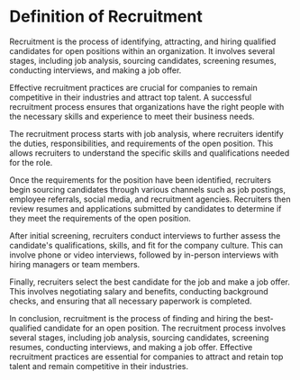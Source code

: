 Definition of Recruitment
===========================================================

Recruitment is the process of identifying, attracting, and hiring qualified candidates for open positions within an organization. It involves several stages, including job analysis, sourcing candidates, screening resumes, conducting interviews, and making a job offer.

Effective recruitment practices are crucial for companies to remain competitive in their industries and attract top talent. A successful recruitment process ensures that organizations have the right people with the necessary skills and experience to meet their business needs.

The recruitment process starts with job analysis, where recruiters identify the duties, responsibilities, and requirements of the open position. This allows recruiters to understand the specific skills and qualifications needed for the role.

Once the requirements for the position have been identified, recruiters begin sourcing candidates through various channels such as job postings, employee referrals, social media, and recruitment agencies. Recruiters then review resumes and applications submitted by candidates to determine if they meet the requirements of the open position.

After initial screening, recruiters conduct interviews to further assess the candidate's qualifications, skills, and fit for the company culture. This can involve phone or video interviews, followed by in-person interviews with hiring managers or team members.

Finally, recruiters select the best candidate for the job and make a job offer. This involves negotiating salary and benefits, conducting background checks, and ensuring that all necessary paperwork is completed.

In conclusion, recruitment is the process of finding and hiring the best-qualified candidate for an open position. The recruitment process involves several stages, including job analysis, sourcing candidates, screening resumes, conducting interviews, and making a job offer. Effective recruitment practices are essential for companies to attract and retain top talent and remain competitive in their industries.
